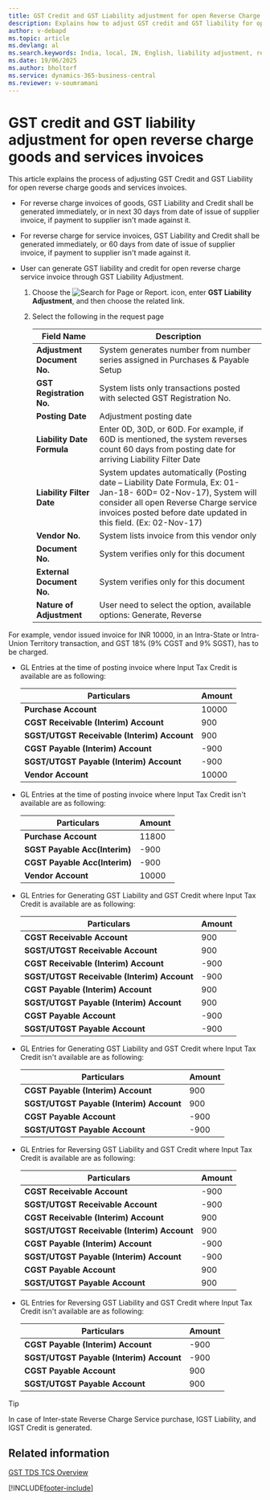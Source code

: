 ```yaml
---
title: GST Credit and GST Liability adjustment for open Reverse Charge Goods and Services Invoices
description: Explains how to adjust GST credit and GST liability for open reverse charge service invoices in Business Central India localization.
author: v-debapd
ms.topic: article
ms.devlang: al
ms.search.keywords: India, local, IN, English, liability adjustment, reverse charge goods, services invoices
ms.date: 19/06/2025
ms.author: bholtorf
ms.service: dynamics-365-business-central
ms.reviewer: v-soumramani
---
```


# GST credit and GST liability adjustment for open reverse charge goods and services invoices

This article explains the process of adjusting GST Credit and GST Liability for open reverse charge goods and services invoices.

- For reverse charge invoices of goods, GST Liability and Credit shall be generated immediately, or in next 30 days from date of issue of supplier invoice, if payment to supplier isn't made against it.

- For reverse charge for service invoices, GST Liability and Credit shall be generated immediately, or 60 days from date of issue of supplier invoice, if payment to supplier isn't made against it.

- User can generate GST liability and credit for open reverse charge service invoice through GST Liability Adjustment.

  1. Choose the ![Search for Page or Report.](image/search_small.png "Search for Page or Report icon") icon, enter **GST Liability Adjustment**, and then choose the related link.
  1. Select the following in the request page

      |Field Name|Description|
      |----------------------------------|---------------------------------------|  
      |**Adjustment Document No.**|System generates number from number series assigned in Purchases & Payable Setup|
      |**GST Registration No.**|System lists only transactions posted with selected GST Registration No.|  
      |**Posting Date**|Adjustment posting date|  
      |**Liability Date Formula**|Enter 0D, 30D, or 60D. For example, if 60D is mentioned, the system reverses count 60 days from posting date for arriving Liability Filter Date|
      |**Liability Filter Date**|System updates automatically (Posting date – Liability Date Formula, Ex: 01-Jan-18- 60D= 02-Nov-17), System will consider all open Reverse Charge service invoices posted before date updated in this field. (Ex: 02-Nov-17)|
      |**Vendor No.**|System lists invoice from this vendor only|
      |**Document No.**|System verifies only for this document|
      |**External Document No.**|System verifies only for this document|
      |**Nature of Adjustment**|User need to select the option, available options: Generate, Reverse|

For example, vendor issued invoice for INR 10000, in an Intra-State or Intra-Union Territory transaction, and GST 18% (9% CGST and 9% SGST), has to be charged.

- GL Entries at the time of posting invoice where Input Tax Credit is available are as following:

    |Particulars|Amount|
    |----------------------------------|---------------------------------------|  
    |**Purchase Account**|10000|
    |**CGST Receivable (Interim) Account**|900|
    |**SGST/UTGST Receivable (Interim) Account**|900|
    |**CGST Payable (Interim) Account**|-900|
    |**SGST/UTGST Payable (Interim) Account**|-900|
    |**Vendor Account**|10000|

- GL Entries at the time of posting invoice where Input Tax Credit isn't available are as following:

    |Particulars|Amount|
    |----------------------------------|---------------------------------------|  
    |**Purchase Account**|11800|
    |**SGST Payable Acc(Interim)**|-900|
    |**CGST Payable Acc(Interim)**|-900|
    |**Vendor Account**|10000|

- GL Entries for Generating GST Liability and GST Credit where Input Tax Credit is available are as following:

    |Particulars|Amount|
    |----------------------------------|---------------------------------------|  
    |**CGST Receivable Account**|900|
    |**SGST/UTGST Receivable Account**|900|
    |**CGST Receivable (Interim) Account**|-900|
    |**SGST/UTGST Receivable (Interim) Account**|-900|
    |**CGST Payable (Interim) Account**|900|
    |**SGST/UTGST Payable (Interim) Account**|900|
    |**CGST Payable Account**|-900|
    |**SGST/UTGST Payable Account**|-900|

- GL Entries for Generating GST Liability and GST Credit where Input Tax Credit isn't available are as following:

    |Particulars|Amount|
    |----------------------------------|---------------------------------------|  
    |**CGST Payable (Interim) Account**|900|
    |**SGST/UTGST Payable (Interim) Account**|900|
    |**CGST Payable Account**|-900|
    |**SGST/UTGST Payable Account**|-900|

- GL Entries for Reversing GST Liability and GST Credit where Input Tax Credit is available are as following:

    |Particulars|Amount|
    |----------------------------------|---------------------------------------|  
    |**CGST Receivable Account**|-900|
    |**SGST/UTGST Receivable Account**|-900|
    |**CGST Receivable (Interim) Account**|900|
    |**SGST/UTGST Receivable (Interim) Account**|900|
    |**CGST Payable (Interim) Account**|-900|
    |**SGST/UTGST Payable (Interim) Account**|-900|
    |**CGST Payable Account**|900|
    |**SGST/UTGST Payable Account**|900|

- GL Entries for Reversing GST Liability and GST Credit where Input Tax Credit isn't available are as following:

    |Particulars|Amount|
    |----------------------------------|---------------------------------------|  
    |**CGST Payable (Interim) Account**|-900|
    |**SGST/UTGST Payable (Interim) Account**|-900|
    |**CGST Payable Account**|900|
    |**SGST/UTGST Payable Account**|900|

> [!TIP]
> In case of Inter-state Reverse Charge Service purchase, IGST Liability, and IGST Credit is generated.

## Related information

[GST TDS TCS Overview](GST-TDS-TCS-Overview.md)

[!INCLUDE[footer-include](../../includes/footer-banner.md)]

